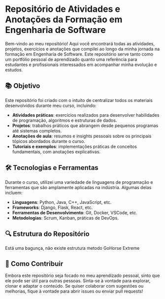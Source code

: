 # Repositório de Atividades e Anotações da Formação em Engenharia de Software

Bem-vindo ao meu repositório! Aqui você encontrará todas as atividades, projetos, exercícios e anotações que compilei ao longo da minha jornada na formação em Engenharia de Software. Este repositório serve tanto como um portfólio pessoal de aprendizado quanto uma referência para estudantes e profissionais interessados em acompanhar minha evolução e estudos.

## 📚 Objetivo

Este repositório foi criado com o intuito de centralizar todos os materiais desenvolvidos durante meu curso, incluindo:

- **Atividades práticas**: exercícios realizados para desenvolver habilidades de programação, algoritmos e estruturas de dados.
- **Projetos**: trabalhos práticos que abrangem desde pequenos programas até sistemas completos.
- **Anotações de aula**: resumos e insights pessoais sobre os principais tópicos abordados durante o curso.
- **Tutoriais e exemplos**: implementações práticas de conceitos fundamentais, com anotações explicativas.

## 🛠️ Tecnologias e Ferramentas

Durante o curso, utilizei uma variedade de linguagens de programação e ferramentas que são amplamente aplicadas na indústria. Algumas delas incluem:

- **Linguagens**: Python, Java, C++, JavaScript, etc.
- **Frameworks**: Django, Flask, React, etc.
- **Ferramentas de Desenvolvimento**: Git, Docker, VSCode, etc.
- **Metodologias**: Scrum, Kanban, práticas de DevOps.

## 🔍 Estrutura do Repositório

Está uma bagunça, não existe estrutura metodo GoHorse Extreme

## 🤝 Como Contribuir

Embora este repositório seja focado no meu aprendizado pessoal, sinto que ele pode ser útil para outras pessoas. Sinta-se à vontade para explorar, clonar e adaptar o conteúdo. Se quiser colaborar com sugestões ou melhorias, fique à vontade para abrir issues ou enviar pull requests!
